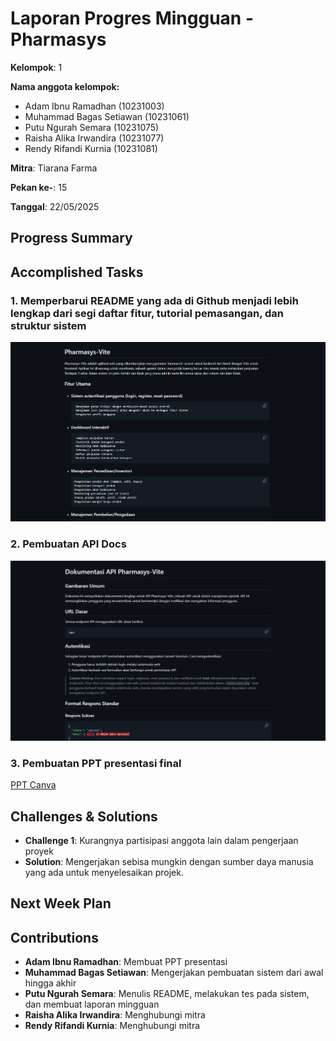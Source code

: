 # Laporan Progres Mingguan - Pharmasys

**Kelompok**: 1

**Nama anggota kelompok:**
- Adam Ibnu Ramadhan (10231003)
- Muhammad Bagas Setiawan (10231061)
- Putu Ngurah Semara (10231075)
- Raisha Alika Irwandira (10231077)
- Rendy Rifandi Kurnia (10231081)

**Mitra**: Tiarana Farma

**Pekan ke-**: 15

**Tanggal**: 22/05/2025

## Progress Summary


## Accomplished Tasks
 ### 1. Memperbarui README yang ada di Github menjadi lebih lengkap dari segi daftar fitur, tutorial pemasangan, dan struktur sistem
 ![alt text](IMG/Readme.png)
 ### 2. Pembuatan API Docs 
![alt text](IMG/image.png)
 ### 3. Pembuatan PPT presentasi final
 [PPT Canva](https://www.canva.com/design/DAGmj7xEdNY/VK8MePv5GvIuwf2pF6DXQA/edit)
## Challenges & Solutions
- **Challenge 1**: Kurangnya partisipasi anggota lain dalam pengerjaan proyek
- **Solution**: Mengerjakan sebisa mungkin dengan sumber daya manusia yang ada untuk menyelesaikan projek.

## Next Week Plan

## Contributions
- **Adam Ibnu Ramadhan**: Membuat PPT presentasi
- **Muhammad Bagas Setiawan**:  Mengerjakan pembuatan sistem dari awal hingga akhir
- **Putu Ngurah Semara**: Menulis README, melakukan tes pada sistem, dan membuat laporan mingguan 
- **Raisha Alika Irwandira**:  Menghubungi mitra
- **Rendy Rifandi Kurnia**: Menghubungi mitra
